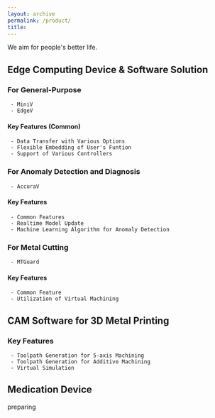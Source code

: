 ```yaml
---
layout: archive
permalink: /product/
title: 
---
```


We aim for people's better life.

## Edge Computing Device & Software Solution
### For General-Purpose
```
 - MiniV
 - EdgeV
```
#### Key Features (Common)
```
 - Data Transfer with Various Options
 - Flexible Embedding of User's Funtion
 - Support of Various Controllers
```

### For Anomaly Detection and Diagnosis
```
 - AccuraV
```

#### Key Features
```
 - Common Features
 - Realtime Model Update
 - Machine Learning Algorithm for Anomaly Detection
```

### For Metal Cutting
```
 - MTGuard
```

#### Key Features
```
 - Common Feature
 - Utilization of Virtual Machining 
```

## CAM Software for 3D Metal Printing
### Key Features
```
 - Toolpath Generation for 5-axis Machining
 - Toolpath Generation for Additive Machining
 - Virtual Simulation
```

## Medication Device
preparing

